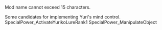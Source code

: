 Mod name cannot exceed 15 characters.

Some candidates for implementing Yuri's  mind control.
SpecialPower_ActivateYurikoLureRank1
SpecialPower_ManipulateObject
